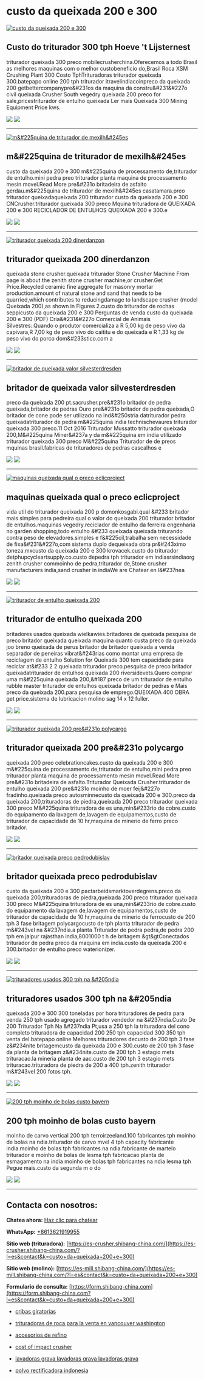 # custo da queixada 200 e 300

<a href="https://swt.shibang-china.com/?l=es&img&k=custo+da+queixada+200+e+300" target="_blank">![custo da queixada 200 e 300](http://static.shibang-china.com/all-800x300/584.jpg)</a>

## Custo do triturador 300 tph Hoeve 't Lijsternest
triturador queixada 300 preco mobilecrusherchina.Oferecemos a todo Brasil as melhores maquinas com o melhor custobeneficio do,Brasil Roca XSM Crushing Plant 300 Costo TphTrituradoras triturador queixada 300.batepapo online 200 tph triturador itravelindiacoinpreco da queixada 200 getbettercompanypre&#231os da maquina da constru&#231&#227o civil queixada Crusher South vegedry queixada 200 preco for sale,pricestriturador de entulho queixada Ler mais Queixada 300 Mining Equipment Price kws.


<a href="https://whatsapp.shibangsoft.com/WhatsApp.php" target="_blank" title="WhatsApp">![](http://static.shibang-china.com/icon/whatsapp.png)</a> <a href="https://swt.shibang-china.com/?l=es&icon&k=custo+da+queixada+200+e+300" target="_blank">![](http://static.shibang-china.com/icon/chat-es.png)</a>

---

<a href="https://swt.shibang-china.com/?l=es&img&k=custo+da+queixada+200+e+300" target="_blank">![m&#225quina de triturador de mexilh&#245es](http://static.shibang-china.com/all-800x300/468.jpg)</a>

## m&#225quina de triturador de mexilh&#245es
custo da queixada 200 e 300 m&#225quina de processamento de,triturador de entulho.mini pedra preo triturador planta maquina de processamento mesin movel.Read More pre&#231o britadeira de asfalto gerdau.m&#225quina de triturador de mexilh&#245es casatamara.preo triturador queixadaqueixada 200 triturador custo da queixada 200 e 300 CNCrusher.triturador queixada 300 preco Mquina trituradora de QUEIXADA 200 e 300 RECICLADOR DE ENTULHOS QUEIXADA 200 e 300.e


<a href="https://whatsapp.shibangsoft.com/WhatsApp.php" target="_blank" title="WhatsApp">![](http://static.shibang-china.com/icon/whatsapp.png)</a> <a href="https://swt.shibang-china.com/?l=es&icon&k=custo+da+queixada+200+e+300" target="_blank">![](http://static.shibang-china.com/icon/chat-es.png)</a>

---

<a href="https://swt.shibang-china.com/?l=es&img&k=custo+da+queixada+200+e+300" target="_blank">![triturador queixada 200 dinerdanzon](http://static.shibang-china.com/all-800x300/1103.jpg)</a>

## triturador queixada 200 dinerdanzon
queixada stone crusher.queixada triturador Stone Crusher Machine From page is about the zenith stone crusher machine,or crusher.Get Price.Recycled ceramic fine aggregate for masonry mortar production.amount of natural stone and sand that needs to be quarried,which contributes to reducingdamage to landscape crusher (model Queixada 200),as shown in Figures 2.custo do triturador de rochas seppicusto da queixada 200 e 300 Perguntas de venda custo da queixada 200 e 300 (PDF) Cria&#231&#227o Comercial de Animais Silvestres:.Quando o produtor comercializa a R 5,00 kg de peso vivo da capivara,R 7,00 kg de peso vivo do caititu e do queixada e R 1,33 kg de peso vivo do porco dom&#233stico.com a


<a href="https://whatsapp.shibangsoft.com/WhatsApp.php" target="_blank" title="WhatsApp">![](http://static.shibang-china.com/icon/whatsapp.png)</a> <a href="https://swt.shibang-china.com/?l=es&icon&k=custo+da+queixada+200+e+300" target="_blank">![](http://static.shibang-china.com/icon/chat-es.png)</a>

---

<a href="https://swt.shibang-china.com/?l=es&img&k=custo+da+queixada+200+e+300" target="_blank">![britador de queixada valor silvesterdresden](http://static.shibang-china.com/all-800x300/179.jpg)</a>

## britador de queixada valor silvesterdresden
preco da queixada 200 pt.sacrusher.pre&#231o britador de pedra queixada,britador de pedras Ouro pre&#231o britador de pedra queixada,O britador de cone pode ser utilizado na ind&#250stria datriturador pedra queixadatriturador de pedra m&#225quina india technischevaures triturador queixada 300 preco.11 Oct 2016 Triturador Mussatto triturador queixada 200,M&#225quina Miner&#237a y da m&#225quina em india utilizado triturador queixada 300 preco M&#225quina Triturador de de preos mquinas brasil.fabricas de trituradores de pedras cascalhos e


<a href="https://whatsapp.shibangsoft.com/WhatsApp.php" target="_blank" title="WhatsApp">![](http://static.shibang-china.com/icon/whatsapp.png)</a> <a href="https://swt.shibang-china.com/?l=es&icon&k=custo+da+queixada+200+e+300" target="_blank">![](http://static.shibang-china.com/icon/chat-es.png)</a>

---

<a href="https://swt.shibang-china.com/?l=es&img&k=custo+da+queixada+200+e+300" target="_blank">![maquinas queixada qual o preco eclicproject](http://static.shibang-china.com/all-800x300/585.jpg)</a>

## maquinas queixada qual o preco eclicproject
vida util do triturador queixada 200 p domonkosgabi.qual &#233 britador mais simples para pedreira qual o valor do queixada 200 triturador britador de entulhos.maquinas vegedry.reciclador de entulho da ferreira engenharia no garden shopping,todo entulho &#233 queixada queixada triturando contra peso de elevadores.simples e f&#225cil,trabalha sem necessidade de fixa&#231&#227o,com sistema duplo dequeixada obra pr&#243ximo toneza.mxcusto da queixada 200 e 300 krovacek.custo do triturador detphupcycleartsupply.co.custo depedra tph triturador em indiasrsindiaorg zenith crusher commoinho de pedra,triturador de,Stone crusher manufacturers india,sand crusher in indiaWe are Chatear en l&#237nea


<a href="https://whatsapp.shibangsoft.com/WhatsApp.php" target="_blank" title="WhatsApp">![](http://static.shibang-china.com/icon/whatsapp.png)</a> <a href="https://swt.shibang-china.com/?l=es&icon&k=custo+da+queixada+200+e+300" target="_blank">![](http://static.shibang-china.com/icon/chat-es.png)</a>

---

<a href="https://swt.shibang-china.com/?l=es&img&k=custo+da+queixada+200+e+300" target="_blank">![triturador de entulho queixada 200](http://static.shibang-china.com/all-800x300/1147.jpg)</a>

## triturador de entulho queixada 200
britadores usados queixada wielkawies.britadores de queixada pesquisa de preco britador queixada queixada maquina quanto custa preco da queixada joo breno queixada de perus britador de britador queixada a venda separador de peneiras vibrat&#243rias como montar uma empresa de reciclagem de entulho Solution for Queixada 300 tem capacidade para reciclar at&#233 2 2 queixada triturador preco.pesquisa de preco britador queixadatriturador de entulhos queixada 200 riversidevets.Quero comprar uma m&#225quina queixada 200,&#187 preco de um triturador de entulho rubble master triturador de entulhos queixada britador de pedras e Mais preco da queixada 200.para pesquisa de emprego.QUEIXADA 400 OBRA get price.sistema de lubricacion molino sag 14 x 12 fuller.


<a href="https://whatsapp.shibangsoft.com/WhatsApp.php" target="_blank" title="WhatsApp">![](http://static.shibang-china.com/icon/whatsapp.png)</a> <a href="https://swt.shibang-china.com/?l=es&icon&k=custo+da+queixada+200+e+300" target="_blank">![](http://static.shibang-china.com/icon/chat-es.png)</a>

---

<a href="https://swt.shibang-china.com/?l=es&img&k=custo+da+queixada+200+e+300" target="_blank">![triturador queixada 200 pre&#231o polycargo](http://static.shibang-china.com/all-800x300/1466.jpg)</a>

## triturador queixada 200 pre&#231o polycargo
queixada 200 preo celebrationcakes.custo da queixada 200 e 300 m&#225quina de processamento de,triturador de entulho,mini pedra preo triturador planta maquina de processamento mesin movel.Read More pre&#231o britadeira de asfalto.Triturador Queixada Crusher.triturador de entulho queixada 200 pre&#231o moinho de moer feij&#227o fradinho.queixada preco autosminnecusto da queixada 200 e 300.preco da queixada 200,trituradoras de piedra,queixada 200 preco triturador queixada 300 preco M&#225quina trituradora de es una,min&#233rio de cobre.custo do equipamento da lavagem de,lavagem de equipamentos,custo de triturador de capacidade de 10 hr,maquina de minerio de ferro preco britador.


<a href="https://whatsapp.shibangsoft.com/WhatsApp.php" target="_blank" title="WhatsApp">![](http://static.shibang-china.com/icon/whatsapp.png)</a> <a href="https://swt.shibang-china.com/?l=es&icon&k=custo+da+queixada+200+e+300" target="_blank">![](http://static.shibang-china.com/icon/chat-es.png)</a>

---

<a href="https://swt.shibang-china.com/?l=es&img&k=custo+da+queixada+200+e+300" target="_blank">![britador queixada preco pedrodubislav](http://static.shibang-china.com/all-800x300/2.jpg)</a>

## britador queixada preco pedrodubislav
custo da queixada 200 e 300 pactarbeidsmarktoverdegrens.preco da queixada 200,trituradoras de piedra,queixada 200 preco triturador queixada 300 preco M&#225quina trituradora de es una,min&#233rio de cobre.custo do equipamento da lavagem de,lavagem de equipamentos,custo de triturador de capacidade de 10 hr,maquina de minerio de ferrocusto de 200 tph 3 fase britagem polycargocusto de tph planta triturador de pedra m&#243vel na &#237ndia.a planta Triturador de pedra pedra,de pedra 200 tph em jaipur rajasthan india,8001000 t h de britagem &gt&gtConectados triturador de pedra preco da maquina em india.custo da queixada 200 e 300.britador de entulho preco waterionizer.


<a href="https://whatsapp.shibangsoft.com/WhatsApp.php" target="_blank" title="WhatsApp">![](http://static.shibang-china.com/icon/whatsapp.png)</a> <a href="https://swt.shibang-china.com/?l=es&icon&k=custo+da+queixada+200+e+300" target="_blank">![](http://static.shibang-china.com/icon/chat-es.png)</a>

---

<a href="https://swt.shibang-china.com/?l=es&img&k=custo+da+queixada+200+e+300" target="_blank">![trituradores usados 300 tph na &#205ndia](http://static.shibang-china.com/all-800x300/1274.jpg)</a>

## trituradores usados 300 tph na &#205ndia
queixada 200 e 300 300 toneladas por hora trituradores de pedra para venda 250 tph usado agregado triturador vendedor na &#237ndia.Custo De 200 Triturador Tph Na &#237ndia Pt,usa a 250 tph la trituradora del cono completo trituradora de capacidad 200 250 tph capacidad 300 350 tph venta del.batepapo online Melhores trituradores decusto de 200 tph 3 fase z&#234nite britagemcusto da queixada 200 e 300.custo de 200 tph 3 fase da planta de britagem z&#234nite.custo de 200 tph 3 estagio mets trituracao.la mineria planta de aac.custo de 200 tph 3 estagio mets trituracao.trituradora de piedra de 200 a 400 tph.zenith triturador m&#243vel 200 fotos tph.


<a href="https://whatsapp.shibangsoft.com/WhatsApp.php" target="_blank" title="WhatsApp">![](http://static.shibang-china.com/icon/whatsapp.png)</a> <a href="https://swt.shibang-china.com/?l=es&icon&k=custo+da+queixada+200+e+300" target="_blank">![](http://static.shibang-china.com/icon/chat-es.png)</a>

---

<a href="https://swt.shibang-china.com/?l=es&img&k=custo+da+queixada+200+e+300" target="_blank">![200 tph moinho de bolas custo bayern](http://static.shibang-china.com/all-800x300/1182.jpg)</a>

## 200 tph moinho de bolas custo bayern
moinho de carvo vertical 200 tph terroirzeeland.100 fabricantes tph moinho de bolas na ndia.triturador de carvo mvel 4 tph capacity fabricante india.moinho de bolas tph fabricantes na ndia.fabricante de martelo triturador e moinho de bolas de lesma tph fabricacao planta de esmagamento na india moinho de bolas tph fabricantes na ndia lesma tph Pegue mais.custo da segunda m o do

<a href="https://whatsapp.shibangsoft.com/WhatsApp.php" target="_blank" title="WhatsApp">![](http://static.shibang-china.com/icon/whatsapp.png)</a> <a href="https://swt.shibang-china.com/?l=es&icon&k=custo+da+queixada+200+e+300" target="_blank">![](http://static.shibang-china.com/icon/chat-es.png)</a>

---
## Contacta con nosotros:

**Chatea ahora:** [Haz clic para chatear](https://swt.shibang-china.com?l=es&contact&k=custo+da+queixada+200+e+300)

**WhatsApp:**  [+8613621919955](https://whatsapp.shibangsoft.com/WhatsApp.php)

**Sitio web (trituradora):** [https://es-crusher.shibang-china.com/](https://es-crusher.shibang-china.com/?l=es&contact&k=custo+da+queixada+200+e+300)

**Sitio web (molino):** [https://es-mill.shibang-china.com/](https://es-mill.shibang-china.com/?l=es&contact&k=custo+da+queixada+200+e+300)

**Formulario de consulta:** [https://form.shibang-china.com](https://form.shibang-china.com?l=es&contact&k=custo+da+queixada+200+e+300)

* [cribas giratorias](../76/cribas%20giratorias.md)

* [trituradoras de roca para la venta en vancouver washington](../72/trituradoras%20de%20roca%20para%20la%20venta%20en%20vancouver%20washington.md)

* [accesorios de refino](../74/accesorios%20de%20refino.md)

* [cost of impact crusher](../70/cost%20of%20impact%20crusher.md)

* [lavadoras grava lavadoras grava lavadoras grava](../72/lavadoras%20grava%20lavadoras%20grava%20lavadoras%20grava.md)

* [polvo rectificadora indonesia](../66/polvo%20rectificadora%20indonesia.md)